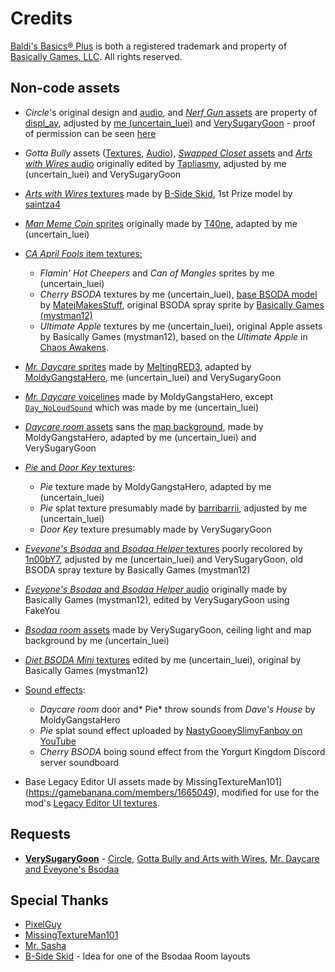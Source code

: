# Credits
[Baldi's Basics® Plus](https://www.basicallygames.com/baldis-basics-plus) is both a registered trademark and property of [Basically Games, LLC](https://www.basicallygames.com/). All rights reserved.

## Non-code assets
- *Circle*'s original design and [audio](Resources/uncertainluei/recommendedchars/Audio/Circle), and [*Nerf Gun* assets]((Resources/uncertainluei/recommendedchars/Textures/Item/NerfGun)) are property of [displ_ay](https://gamebanana.com/members/1698080), adjusted by [me (uncertain_luei)](https://github.com/uncertainluei) and [VerySugaryGoon](https://gamebanana.com/members/2720722) - proof of permission can be seen [here](Info/screenshot-display.png)
- *Gotta Bully* assets ([Textures](Resources/uncertainluei/recommendedchars/Textures/Npc/GottaBully), [Audio](Resources/uncertainluei/recommendedchars/Audio/GottaBully)), [*Swapped Closet* assets](Resources/uncertainluei/recommendedchars/Textures/Room/SwapCloset) and [*Arts with Wires* audio](Resources/uncertainluei/recommendedchars/Audio/ArtsWWires) originally edited by [Tapliasmy](https://gamebanana.com/members/1661542), adjusted by me (uncertain_luei) and VerySugaryGoon
- [*Arts with Wires* textures](Resources/uncertainluei/recommendedchars/Textures/Npc/ArtsWWires) made by [B-Side Skid](https://gamebanana.com/members/1879552), 1st Prize model by [saintza4](https://gamebanana.com/members/1657511)
- [*Man Meme Coin* sprites](Resources/uncertainluei/recommendedchars/Textures/Npc/MMCoin) originally made by [T40ne](https://www.curseforge.com/members/t40ne), adapted by me (uncertain_luei)
- [*CA April Fools* item textures:](Resources/uncertainluei/recommendedchars/Textures/Item/CAAprilFools)
  - *Flamin' Hot Cheepers* and *Can of Mangles* sprites by me (uncertain_luei)
  - *Cherry BSODA* textures by me (uncertain_luei), [base BSODA model](https://gamebanana.com/models/5037) by [MatejMakesStuff](https://gamebanana.com/members/2024162), original BSODA spray sprite by [Basically Games (mystman12)](https://basicallygames.com)
  - *Ultimate Apple* textures by me (uncertain_luei), original Apple assets by Basically Games (mystman12), based on the *Ultimate Apple* in [Chaos Awakens]().
- [*Mr. Daycare* sprites](Resources/uncertainluei/recommendedchars/Textures/Npc/Daycare) made by [MeltingRED3](https://gamebanana.com/members/1698319), adapted by [MoldyGangstaHero](https://gamebanana.com/members/2128693), me (uncertain_luei) and VerySugaryGoon
- [*Mr. Daycare* voicelines](Resources/uncertainluei/recommendedchars/Audio/Daycare) made by MoldyGangstaHero, except [`Day_NoLoudSound`](Resources/uncertainluei/recommendedchars/Audio/Daycare/Day_NoLoudSound.wav) which was made by me (uncertain_luei)
- [*Daycare room* assets](Resources/uncertainluei/recommendedchars/Textures/Room/Daycare) sans the [map background](Resources/uncertainluei/recommendedchars/Textures/Room/Daycare/Map_Daycare.png), made by MoldyGangstaHero, adapted by me (uncertain_luei) and VerySugaryGoon
- [*Pie* and *Door Key* textures](Resources/uncertainluei/recommendedchars/Textures/Item/Daycare):
  - *Pie* texture made by MoldyGangstaHero, adapted by me (uncertain_luei)
  - *Pie* splat texture presumably made by [barribarrii](https://tenor.com/users/barribarrii), adjusted by me (uncertain_luei)
  - *Door Key* texture presumably made by VerySugaryGoon
- [*Eveyone's Bsodaa* and *Bsodaa Helper* textures](Resources/uncertainluei/recommendedchars/Textures/Npc/Bsodaa) poorly recolored by [1n00bY7](https://gamebanana.com/mods/51775), adjusted by me (uncertain_luei) and VerySugaryGoon, old BSODA spray texture by Basically Games (mystman12)
- [*Eveyone's Bsodaa* and *Bsodaa Helper* audio](Resources/uncertainluei/recommendedchars/Audio/Bsodaa) originally made by Basically Games (mystman12), edited by VerySugaryGoon using FakeYou
- [*Bsodaa room* assets](Resources/uncertainluei/recommendedchars/Textures/Room/Bsodaa) made by VerySugaryGoon, ceiling light and map background by me (uncertain_luei)
- [*Diet BSODA Mini* textures](Resources/uncertainluei/recommendedchars/Textures/Item/Bsodaa) edited by me (uncertain_luei), original by Basically Games (mystman12)
- [Sound effects](Resources/uncertainluei/recommendedchars/Textures/Audio/Sfx):
  - *Daycare room* door and* Pie* throw sounds from *Dave's House* by MoldyGangstaHero
  - *Pie* splat sound effect uploaded by [NastyGooeySlimyFanboy on YouTube](https://www.youtube.com/watch?v=2FhsMJB0_fs)
  - *Cherry BSODA* boing sound effect from the Yorgurt Kingdom Discord server soundboard
  
- Base Legacy Editor UI assets made by MissingTextureMan101](https://gamebanana.com/members/1665049), modified for use for the mod's [Legacy Editor UI textures](Resources/uncertainluei/recommendedchars/Textures/Editor).
  
## Requests
- [**VerySugaryGoon**](https://gamebanana.com/members/2720722) - [Circle](https://gamebanana.com/requests/59865), [Gotta Bully and Arts with Wires](https://gamebanana.com/requests/75363), [Mr. Daycare and Eveyone's Bsodaa](https://gamebanana.com/requests/75637)

## Special Thanks
- [PixelGuy](https://gamebanana.com/members/1713226)
- [MissingTextureMan101](https://gamebanana.com/members/1665049)
- [Mr. Sasha](https://gamebanana.com/members/2489058)
- [B-Side Skid](https://gamebanana.com/members/1879552) - Idea for one of the Bsodaa Room layouts
